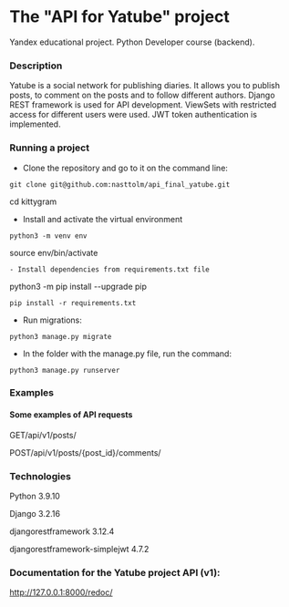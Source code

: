 # The "API for Yatube" project
Yandex educational project. Python Developer course (backend).
### Description
Yatube is a social network for publishing diaries. It allows you to publish posts, to comment on the posts and to follow different authors.
Django REST framework is used for API development. ViewSets with restricted access for different users were used. JWT token authentication is implemented.

### Running a project

- Clone the repository and go to it on the command line:
```
git clone git@github.com:nasttolm/api_final_yatube.git
```
cd kittygram

- Install and activate the virtual environment
```
python3 -m venv env
```
source env/bin/activate
```
- Install dependencies from requirements.txt file
```
python3 -m pip install --upgrade pip
```
pip install -r requirements.txt
```
- Run migrations:
```
python3 manage.py migrate
```
- In the folder with the manage.py file, run the command:
```
python3 manage.py runserver
```
### Examples

#### Some examples of API requests

GET/api/v1/posts/

POST/api/v1/posts/{post_id}/comments/

### Technologies
Python 3.9.10

Django 3.2.16

djangorestframework 3.12.4

djangorestframework-simplejwt 4.7.2

### Documentation for the Yatube project API (v1):

http://127.0.0.1:8000/redoc/
